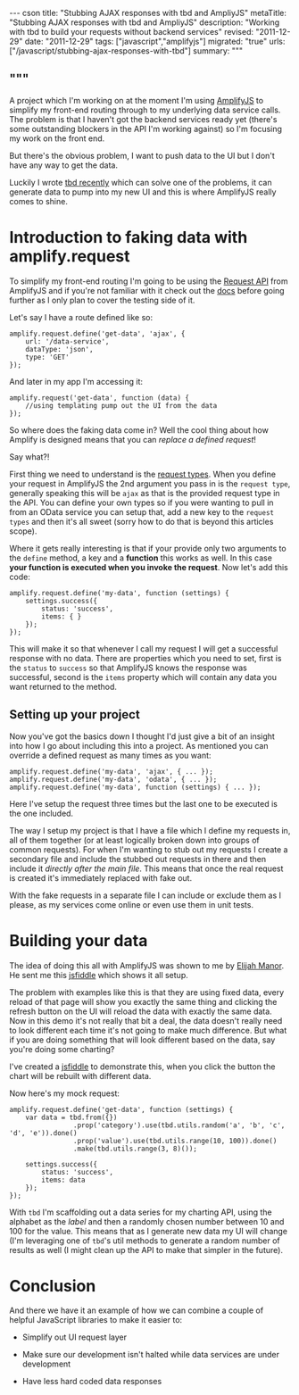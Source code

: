 --- cson
title: "Stubbing AJAX responses with tbd and AmpliyJS"
metaTitle: "Stubbing AJAX responses with tbd and AmpliyJS"
description: "Working with tbd to build your requests without backend services"
revised: "2011-12-29"
date: "2011-12-29"
tags: ["javascript","amplifyjs"]
migrated: "true"
urls: ["/javascript/stubbing-ajax-responses-with-tbd"]
summary: """

"""
---
A project which I'm working on at the moment I'm using [AmplifyJS][1] to simplify my front-end routing through to my underlying data service calls. The problem is that I haven't got the backend services ready yet (there's some outstanding blockers in the API I'm working against) so I'm focusing my work on the front end.

But there's the obvious problem, I want to push data to the UI but I don't have any way to get the data.

Luckily I wrote [tbd recently][2] which can solve one of the problems, it can generate data to pump into my new UI and this is where AmplifyJS really comes to shine.

# Introduction to faking data with amplify.request

To simplify my front-end routing I'm going to be using the [Request API][3] from AmplifyJS and if you're not familiar with it check out the [docs][4] before going further as I only plan to cover the testing side of it.

Let's say I have a route defined like so:

	amplify.request.define('get-data', 'ajax', {
		url: '/data-service',
		dataType: 'json',
		type: 'GET'
	});

And later in my app I'm accessing it:

	amplify.request('get-data', function (data) {
		//using templating pump out the UI from the data
	});

So where does the faking data come in? Well the cool thing about how Amplify is designed means that you can *replace a defined request*!

Say what?!

First thing we need to understand is the [request types][5]. When you define your request in AmplifyJS the 2nd argument you pass in is the `request type`, generally speaking this will be `ajax` as that is the provided request type in the API. You can define your own types so if you were wanting to pull in from an OData service you can setup that, add a new key to the `request types` and then it's all sweet (sorry how to do that is beyond this articles scope).

Where it gets really interesting is that if your provide only two arguments to the `define` method, a key and a **function** this works as well. In this case **your function is executed when you invoke the request**. Now let's add this code:

	amplify.request.define('my-data', function (settings) {
		settings.success({
			status: 'success',
			items: { }
		});
	});

This will make it so that whenever I call my request I will get a successful response with no data. There are properties which you need to set, first is the `status` to `success` so that AmplifyJS knows the response was successful, second is the `items` property which will contain any data you want returned to the method.

## Setting up your project

Now you've got the basics down I thought I'd just give a bit of an insight into how I go about including this into a project. As mentioned you can override a defined request as many times as you want:

    amplify.request.define('my-data', 'ajax', { ... });
    amplify.request.define('my-data', 'odata', { ... });
    amplify.request.define('my-data', function (settings) { ... });

Here I've setup the request three times but the last one to be executed is the one included.

The way I setup my project is that I have a file which I define my requests in, all of them together (or at least logically broken down into groups of common requests). For when I'm wanting to stub out my requests I create a secondary file and include the stubbed out requests in there and then include it *directly after the main file*. This means that once the real request is created it's immediately replaced with fake out.

With the fake requests in a separate file I can include or exclude them as I please, as my services come online or even use them in unit tests.

# Building your data

The idea of doing this all with AmplifyJS was shown to me by [Elijah Manor][6]. He sent me this [jsfiddle][7] which shows it all setup.

The problem with examples like this is that they are using fixed data, every reload of that page will show you exactly the same thing and clicking the refresh button on the UI will reload the data with exactly the same data. Now in this demo it's not really that bit a deal, the data doesn't really need to look different each time it's not going to make much difference. But what if you are doing something that will look different based on the data, say you're doing some charting?

I've created a [jsfiddle][8] to demonstrate this, when you click the button the chart will be rebuilt with different data.

Now here's my mock request:

	amplify.request.define('get-data', function (settings) {
	    var data = tbd.from({})
	                .prop('category').use(tbd.utils.random('a', 'b', 'c', 'd', 'e')).done()
	                .prop('value').use(tbd.utils.range(10, 100)).done()
	                .make(tbd.utils.range(3, 8)());

	    settings.success({
	        status: 'success',
	        items: data
	    });
	});

With `tbd` I'm scaffolding out a data series for my charting API, using the alphabet as the *label* and then a randomly chosen number between 10 and 100 for the value. This means that as I generate new data my UI will change (I'm leveraging one of `tbd`'s util methods to generate a random number of results as well (I might clean up the API to make that simpler in the future).

# Conclusion

And there we have it an example of how we can combine a couple of helpful JavaScript libraries to make it easier to:

* Simplify out UI request layer
* Make sure our development isn't halted while data services are under development
* Have less hard coded data responses


  [1]: http://amplifyjs.com/
  [2]: http://www.aaron-powell.com/javascript/building-data-with-tbd
  [3]: http://amplifyjs.com/api/request/
  [4]: http://amplifyjs.com/api/request/
  [5]: http://amplifyjs.com/api/request/#request_types
  [6]: http://twitter.com/elijahmanor
  [7]: http://jsfiddle.net/slace/ubeeK/
  [8]: http://jsfiddle.net/slace/8tBYt/